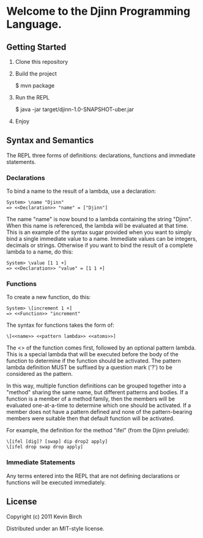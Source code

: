# Welcome to the Djinn Programming Language.

## Getting Started

1. Clone this repository
2. Build the project

    $ mvn package

3. Run the REPL

    $ java -jar target/djinn-1.0-SNAPSHOT-uber.jar

4. Enjoy

## Syntax and Semantics

The REPL three forms of definitions: declarations, functions and immediate statements.

### Declarations

To bind a name to the result of a lambda, use a declaration:

    System> \name "Djinn"
    => <<Declaration>> "name" = ["Djinn"]

The name "name" is now bound to a lambda containing the string "Djinn".  When this name is referenced, the lambda will be
evaluated  at that time.  This is an example of the syntax sugar provided when you want to simply bind a single immediate
value to a name.  Immediate values can be integers, decimals or strings.  Otherwise if you want to bind the result of a
complete lambda to a name, do this:

    System> \value [1 1 +]
    => <<Declaration>> "value" = [1 1 +]

### Functions

To create a new function, do this:

    System> \[increment 1 +]
    => <<Function>> "increment"

The syntax for functions takes the form of:

    \[<<name>> <<pattern lambda>> <<atoms>>]

The <<name>> of the function comes first, followed by an optional pattern lambda.  This is a special lambda that will be
executed before the body of the function to determine if the function should be activated.  The pattern lambda definition
MUST be suffixed by a question mark ('?') to be considered as the pattern.

In this way, multiple function definitions can be grouped together into a "method" sharing the same name, but different
patterns and bodies.  If a function is a member of a method family, then the members will be evaluated one-at-a-time to
determine which one should be activated. If a member does not have a pattern defined and none of the pattern-bearing
members were suitable then that default function will be activated.

For example, the definition for the method "ifel" (from the Djinn prelude):

    \[ifel [dig]? [swap] dip drop2 apply]
    \[ifel drop swap drop apply]

### Immediate Statements

Any terms entered into the REPL that are not defining declarations or functions will be executed immediately.

## License

Copyright (c) 2011 Kevin Birch

Distributed under an MIT-style license.

